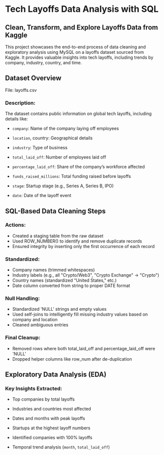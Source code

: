 # Tech Layoffs Data Analysis with SQL 

## Clean, Transform, and Explore Layoffs Data from Kaggle

This project showcases the end-to-end process of data cleaning and exploratory analysis using MySQL on a layoffs dataset sourced from Kaggle. It provides valuable insights into tech layoffs, including trends by company, industry, country, and time.

## Dataset Overview

File: layoffs.csv

### Description:
The dataset contains public information on global tech layoffs, including details like:

- `company`: Name of the company laying off employees

- `location`, country: Geographical details

- `industry`: Type of business

- `total_laid_off`: Number of employees laid off

- `percentage_laid_off`: Share of the company’s workforce affected

- `funds_raised_millions`: Total funding raised before layoffs

- `stage`: Startup stage (e.g., Series A, Series B, IPO)

- `date`: Date of the layoff event


## SQL-Based Data Cleaning Steps
### Actions:
- Created a staging table from the raw dataset
- Used ROW_NUMBER() to identify and remove duplicate records
- Ensured integrity by inserting only the first occurrence of each record

### Standardized:
- Company names (trimmed whitespaces)
- Industry labels (e.g., all "Crypto/Web3", "Crypto Exchange" → "Crypto")
- Country names (standardized "United States," etc.)
- Date column converted from string to proper DATE format

### Null Handling:
- Standardized 'NULL' strings and empty values
- Used self-joins to intelligently fill missing industry values based on company and location
- Cleaned ambiguous entries

### Final Cleanup:
- Removed rows where both total_laid_off and percentage_laid_off were 'NULL'
- Dropped helper columns like row_num after de-duplication

## Exploratory Data Analysis (EDA)
### Key Insights Extracted:

- Top companies by total layoffs

- Industries and countries most affected

- Dates and months with peak layoffs

- Startups at the highest layoff numbers

- Identified companies with 100% layoffs

- Temporal trend analysis (`month`, `total_laid_off`)

